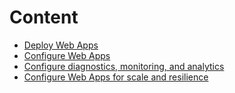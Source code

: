 
# Content
- [Deploy Web Apps](Deploy%20Web%20Apps/README.md)
- [Configure Web Apps](Configure%20Web%20Apps/README.md)
- [Configure diagnostics, monitoring, and analytics](Configure%20diagnostics%2C%20monitoring%2C%20and%20analytics/README.md)
- [Configure Web Apps for scale and resilience](Configure%20Web%20Apps%20for%20scale%20and%20resilience/README.md)